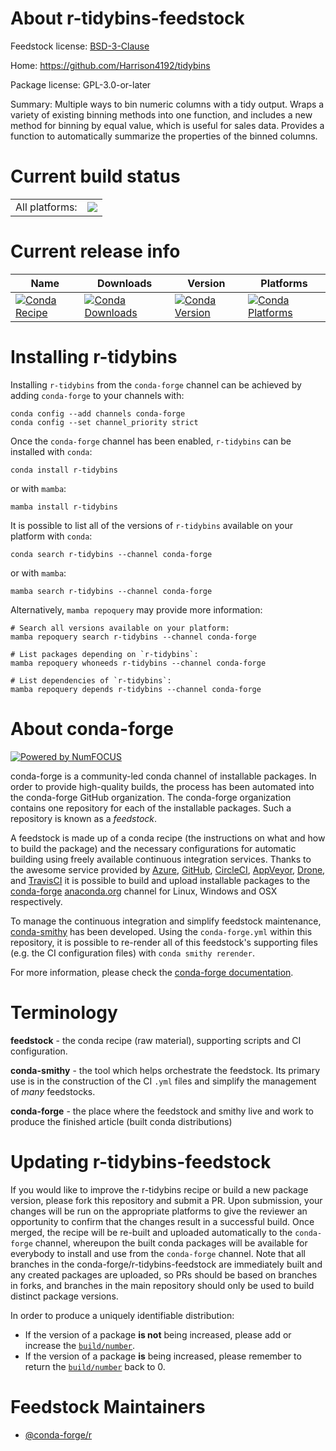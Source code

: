 About r-tidybins-feedstock
==========================

Feedstock license: [BSD-3-Clause](https://github.com/conda-forge/r-tidybins-feedstock/blob/main/LICENSE.txt)

Home: https://github.com/Harrison4192/tidybins

Package license: GPL-3.0-or-later

Summary: Multiple ways to bin numeric columns with a tidy output. Wraps a variety of existing binning methods into one function, and includes a new method for binning by equal value, which is useful for sales data. Provides a function to automatically summarize the properties of the binned columns.

Current build status
====================


<table><tr><td>All platforms:</td>
    <td>
      <a href="https://dev.azure.com/conda-forge/feedstock-builds/_build/latest?definitionId=16402&branchName=main">
        <img src="https://dev.azure.com/conda-forge/feedstock-builds/_apis/build/status/r-tidybins-feedstock?branchName=main">
      </a>
    </td>
  </tr>
</table>

Current release info
====================

| Name | Downloads | Version | Platforms |
| --- | --- | --- | --- |
| [![Conda Recipe](https://img.shields.io/badge/recipe-r--tidybins-green.svg)](https://anaconda.org/conda-forge/r-tidybins) | [![Conda Downloads](https://img.shields.io/conda/dn/conda-forge/r-tidybins.svg)](https://anaconda.org/conda-forge/r-tidybins) | [![Conda Version](https://img.shields.io/conda/vn/conda-forge/r-tidybins.svg)](https://anaconda.org/conda-forge/r-tidybins) | [![Conda Platforms](https://img.shields.io/conda/pn/conda-forge/r-tidybins.svg)](https://anaconda.org/conda-forge/r-tidybins) |

Installing r-tidybins
=====================

Installing `r-tidybins` from the `conda-forge` channel can be achieved by adding `conda-forge` to your channels with:

```
conda config --add channels conda-forge
conda config --set channel_priority strict
```

Once the `conda-forge` channel has been enabled, `r-tidybins` can be installed with `conda`:

```
conda install r-tidybins
```

or with `mamba`:

```
mamba install r-tidybins
```

It is possible to list all of the versions of `r-tidybins` available on your platform with `conda`:

```
conda search r-tidybins --channel conda-forge
```

or with `mamba`:

```
mamba search r-tidybins --channel conda-forge
```

Alternatively, `mamba repoquery` may provide more information:

```
# Search all versions available on your platform:
mamba repoquery search r-tidybins --channel conda-forge

# List packages depending on `r-tidybins`:
mamba repoquery whoneeds r-tidybins --channel conda-forge

# List dependencies of `r-tidybins`:
mamba repoquery depends r-tidybins --channel conda-forge
```


About conda-forge
=================

[![Powered by
NumFOCUS](https://img.shields.io/badge/powered%20by-NumFOCUS-orange.svg?style=flat&colorA=E1523D&colorB=007D8A)](https://numfocus.org)

conda-forge is a community-led conda channel of installable packages.
In order to provide high-quality builds, the process has been automated into the
conda-forge GitHub organization. The conda-forge organization contains one repository
for each of the installable packages. Such a repository is known as a *feedstock*.

A feedstock is made up of a conda recipe (the instructions on what and how to build
the package) and the necessary configurations for automatic building using freely
available continuous integration services. Thanks to the awesome service provided by
[Azure](https://azure.microsoft.com/en-us/services/devops/), [GitHub](https://github.com/),
[CircleCI](https://circleci.com/), [AppVeyor](https://www.appveyor.com/),
[Drone](https://cloud.drone.io/welcome), and [TravisCI](https://travis-ci.com/)
it is possible to build and upload installable packages to the
[conda-forge](https://anaconda.org/conda-forge) [anaconda.org](https://anaconda.org/)
channel for Linux, Windows and OSX respectively.

To manage the continuous integration and simplify feedstock maintenance,
[conda-smithy](https://github.com/conda-forge/conda-smithy) has been developed.
Using the ``conda-forge.yml`` within this repository, it is possible to re-render all of
this feedstock's supporting files (e.g. the CI configuration files) with ``conda smithy rerender``.

For more information, please check the [conda-forge documentation](https://conda-forge.org/docs/).

Terminology
===========

**feedstock** - the conda recipe (raw material), supporting scripts and CI configuration.

**conda-smithy** - the tool which helps orchestrate the feedstock.
                   Its primary use is in the construction of the CI ``.yml`` files
                   and simplify the management of *many* feedstocks.

**conda-forge** - the place where the feedstock and smithy live and work to
                  produce the finished article (built conda distributions)


Updating r-tidybins-feedstock
=============================

If you would like to improve the r-tidybins recipe or build a new
package version, please fork this repository and submit a PR. Upon submission,
your changes will be run on the appropriate platforms to give the reviewer an
opportunity to confirm that the changes result in a successful build. Once
merged, the recipe will be re-built and uploaded automatically to the
`conda-forge` channel, whereupon the built conda packages will be available for
everybody to install and use from the `conda-forge` channel.
Note that all branches in the conda-forge/r-tidybins-feedstock are
immediately built and any created packages are uploaded, so PRs should be based
on branches in forks, and branches in the main repository should only be used to
build distinct package versions.

In order to produce a uniquely identifiable distribution:
 * If the version of a package **is not** being increased, please add or increase
   the [``build/number``](https://docs.conda.io/projects/conda-build/en/latest/resources/define-metadata.html#build-number-and-string).
 * If the version of a package **is** being increased, please remember to return
   the [``build/number``](https://docs.conda.io/projects/conda-build/en/latest/resources/define-metadata.html#build-number-and-string)
   back to 0.

Feedstock Maintainers
=====================

* [@conda-forge/r](https://github.com/orgs/conda-forge/teams/r/)

